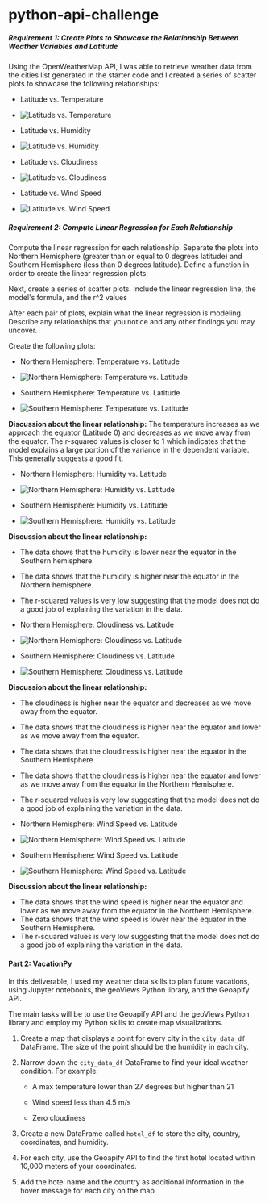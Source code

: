 # python-api-challenge

##### Requirement 1: Create Plots to Showcase the Relationship Between Weather Variables and Latitude

Using the OpenWeatherMap API, I was able to retrieve weather data from the cities list generated in the starter code and I created a series of scatter plots to showcase the following relationships:

* Latitude vs. Temperature
* ![Latitude vs. Temperature](Fig1.png)

* Latitude vs. Humidity
* ![Latitude vs. Humidity](Fig2.png)

* Latitude vs. Cloudiness
* ![Latitude vs. Cloudiness](Fig3.png)

* Latitude vs. Wind Speed
* ![Latitude vs. Wind Speed](Fig4.png)

##### Requirement 2: Compute Linear Regression for Each Relationship

Compute the linear regression for each relationship. Separate the plots into Northern Hemisphere (greater than or equal to 0 degrees latitude) and Southern Hemisphere (less than 0 degrees latitude). Define a function in order to create the linear regression plots.

Next, create a series of scatter plots. Include the linear regression line, the model's formula, and the r^2 values

After each pair of plots, explain what the linear regression is modeling. Describe any relationships that you notice and any other findings you may uncover.


Create the following plots:

* Northern Hemisphere: Temperature vs. Latitude
* ![Northern Hemisphere: Temperature vs. Latitude](Fig5.png)

* Southern Hemisphere: Temperature vs. Latitude
* ![Southern Hemisphere: Temperature vs. Latitude](Fig6.png)

**Discussion about the linear relationship:** The temperature increases as we approach the equator (Latitude 0) and decreases as we move away from the equator.
The r-squared values is closer to 1 which indicates that the model explains a large portion of the variance in the dependent variable. This generally suggests a good fit.

* Northern Hemisphere: Humidity vs. Latitude
* ![Northern Hemisphere: Humidity vs. Latitude](Fig7.png)

* Southern Hemisphere: Humidity vs. Latitude
* ![Southern Hemisphere: Humidity vs. Latitude](Fig8.png)

**Discussion about the linear relationship:** 
* The data shows that the humidity is lower near the equator in the Southern hemisphere.
* The data shows that the humidity is higher near the equator in the Northern hemisphere.
* The r-squared values is very low suggesting that the model does not do a good job of explaining the variation in the data.

* Northern Hemisphere: Cloudiness vs. Latitude
* ![Northern Hemisphere: Cloudiness vs. Latitude](Fig9.png)

* Southern Hemisphere: Cloudiness vs. Latitude
* ![Southern Hemisphere: Cloudiness vs. Latitude](Fig10.png)

**Discussion about the linear relationship:** 
* The cloudiness is higher near the equator and decreases as we move away from the equator.
* The data shows that the cloudiness is higher near the equator and lower as we move away from the equator.
* The data shows that the cloudiness is higher near the equator in the Southern Hemisphere
* The data shows that the cloudiness is higher near the equator and lower as we move away from the equator in the Northern Hemisphere.
* The r-squared values is very low suggesting that the model does not do a good job of explaining the variation in the data.

* Northern Hemisphere: Wind Speed vs. Latitude
* ![Northern Hemisphere: Wind Speed vs. Latitude](Fig11.png)

* Southern Hemisphere: Wind Speed vs. Latitude
* ![Southern Hemisphere: Wind Speed vs. Latitude](Fig12.png)

**Discussion about the linear relationship:** 
* The data shows that the wind speed is higher near the equator and lower as we move away from the equator in the Northern Hemisphere.
* The data shows that the wind speed is lower near the equator in the Southern Hemisphere.
* The r-squared values is very low suggesting that the model does not do a good job of explaining the variation in the data.



#### Part 2: VacationPy

In this deliverable, I used my weather data skills to plan future vacations, using Jupyter notebooks, the geoViews Python library, and the Geoapify API.

The main tasks will be to use the Geoapify API and the geoViews Python library and employ my Python skills to create map visualizations.


1. Create a map that displays a point for every city in the `city_data_df` DataFrame. The size of the point should be the humidity in each city.

2. Narrow down the `city_data_df` DataFrame to find your ideal weather condition. For example:

    * A max temperature lower than 27 degrees but higher than 21

    * Wind speed less than 4.5 m/s

    * Zero cloudiness

3. Create a new DataFrame called `hotel_df` to store the city, country, coordinates, and humidity.

4. For each city, use the Geoapify API to find the first hotel located within 10,000 meters of your coordinates.

5. Add the hotel name and the country as additional information in the hover message for each city on the map
   